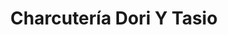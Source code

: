 ---
title: "Charcutería Dori Y Tasio"
url: /camponaraya/charcuteria-dori-y-tasio/
shop: comodidad
---